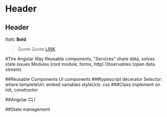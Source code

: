 # Header
## Header
_Italic_ __Bold__
> Quote
> Quote
[LINK](https://www.youtube.com/watch?v=Fdf5aTYRW0E)

#The Angular Way
Reusable components, "Services" share data, solves state issues
Modules (root module, forms, http)
Observables (open data stream)

##Reusable Components
UI components
###typescript decerator
Selector: where
templeteUrl: embed variables
styleUrls: css
###Class
implement on init, constructor

##Angular CLI

##State management
